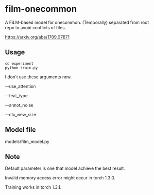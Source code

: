 # film-onecommon
A FiLM-based model for onecommon. (Temporally) separated from root repo to avoid conflicts of files. 

https://arxiv.org/abs/1709.07871

## Usage

```shell
cd experiment
python train.py
```

I don't use these arguments now.

--use_attention

--feat_type

--annot_noise

--ctx_view_size


## Model file

models/film_model.py

## Note

Default parameter is one that model achieve the best result.

Invalid memory access error might occur in torch 1.3.0.

Training works in torch 1.3.1.

